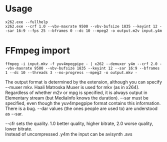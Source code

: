 # Usage
`x262.exe --fullhelp`  
`x262.exe --crf 1.0 --vbv-maxrate 9500 --vbv-bufsize 1835 --keyint 12 --sar 16:9 --fps 25 --bframes 0 --dc 10 --mpeg2 -o output.m2v input.y4m`

# FFmpeg import
`ffmpeg -i input.mkv -f yuv4mpegpipe - | x262 --demuxer y4m --crf 2.0 --vbv-maxrate 9500 --vbv-bufsize 1835 --keyint 12 --sar 16:9 --bframes 1 --dc 10 --threads 3 --no-progress --mpeg2 -o output.mkv -`

The output format is determined by the extension, although you can specify --muxer mkv. Haali Matroska Muxer is used for mkv (as in x264). Regardless of whether m2v or mpg is specified, it is always output in Elementary stream (but MediaInfo knows the duration). --sar must be specified, even though the yuv4mpegpipe format contains this information. There is a bug. --dar values (the ones people are used to) are understood as --sar.

--cfr sets the quality. 1.0 better quality, higher bitrate, 2.0 worse quality, lower bitrate.  
Instead of uncompressed .y4m the input can be avisynth .avs
